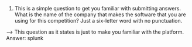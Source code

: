 1. This is a simple question to get you familiar with submitting answers. What is the name of the company that makes the software that you are using for this competition? Just a six-letter word with no punctuation.

--> This question as it states is just to make you familiar with the platform.
    Answer: splunk 